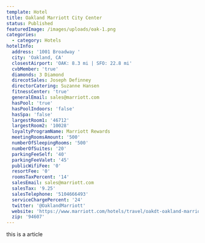 ```yaml
---
template: Hotel
title: Oakland Marriott City Center
status: Published
featuredImage: /images/uploads/oak-1.png
categories:
  - category: Hotels
hotelInfo:
  address: '1001 Broadway '
  city: 'Oakland, CA'
  closestAirport: 'OAK: 8.3 mi | SFO: 22.8 mi'
  cvbMember: 'true'
  diamonds: 3 Diamond
  direcotSales: Joseph Definney
  directorCatering: Suzanne Hansen
  fitnessCenter: 'true'
  generalEmail: sales@marriott.com
  hasPool: 'true'
  hasPoolIndoors: 'false'
  hasSpa: 'false'
  largestRoom1: '46712'
  largestRoom2: '10028'
  loyaltyProgramName: Marriott Rewards
  meetingRoomsAmount: '500'
  numberOfSleepingRooms: '500'
  numberOfSuites: '20'
  parkingFeeSelf: '40'
  parkingFeeValet: '45'
  publicWifiFee: '0'
  resortFee: '0'
  roomsTaxPercent: '14'
  salesEmail: sales@marriott.com
  salesTax: '9.25'
  salesTelephone: '5104666493'
  serviceChargePercent: '24'
  twitter: '@OaklandMarriott'
  website: 'https://www.marriott.com/hotels/travel/oakdt-oakland-marriott-city-center/'
  zip: '94607'
---
```


this is a article
